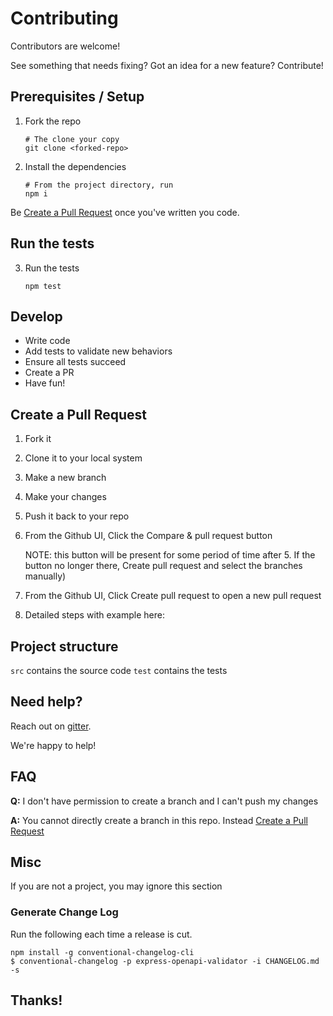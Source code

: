 # Contributing

Contributors are welcome!

See something that needs fixing? Got an idea for a new feature? Contribute!

## Prerequisites / Setup

1. Fork the repo

   ```shell
   # The clone your copy
   git clone <forked-repo>
   ```

2. Install the dependencies

   ```shell
   # From the project directory, run
   npm i
   ```
   
Be [Create a Pull Request](#create-a-pull-request) once you've written you code.

## Run the tests

3. Run the tests

   ```shell
   npm test
   ```

## Develop

- Write code
- Add tests to validate new behaviors
- Ensure all tests succeed
- Create a PR
- Have fun!

## Create a Pull Request

1. Fork it
2. Clone it to your local system
3. Make a new branch
4. Make your changes
5. Push it back to your repo
6. From the Github UI, Click the Compare & pull request button 

   NOTE: this button will be present for some period of time after 5. If the button no longer there, Create pull request and select the branches manually)
6. From the Github UI, Click Create pull request to open a new pull request
7. Detailed steps with example here:

## Project structure

`src` contains the source code
`test` contains the tests

## Need help?

Reach out on [gitter](https://gitter.im/cdimascio-oss/community).

We're happy to help!

## FAQ
**Q:** I don't have permission to create a branch and I can't push my changes

**A:** You cannot directly create a branch in this repo. Instead [Create a Pull Request](#create-a-pull-request)


## Misc 
If you are not a project, you may ignore this section

### Generate Change Log

Run the following each time a release is cut.

```shell
npm install -g conventional-changelog-cli
$ conventional-changelog -p express-openapi-validator -i CHANGELOG.md -s
```

## Thanks!
